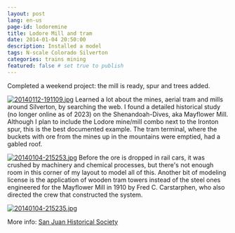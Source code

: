 ```yaml
---
layout: post
lang: en-us
page-id: lodoremine
title: Lodore Mill and tram
date: 2014-01-04 20:50:00
description: Installed a model
tags: N-scale Colorado Silverton
categories: trains mining
featured: false # set true to publish
---
```


Completed a weekend project: the mill is ready, spur and trees added.

<a href="http://www.ebroerse.nl/blog/wp-content/uploads/2014/01/20140112-191109.jpg"><img class="alignnone size-full" src="http://www.ebroerse.nl/blog/wp-content/uploads/2014/01/20140112-191109.jpg" alt="20140112-191109.jpg" /></a>
Learned a lot about the mines, aerial tram and mills around Silverton, by searching the web. I found a detailed historical study (no longer online as of 2023) on the Shenandoah-Dives, aka Mayflower Mill. Although I plan to include the Lodore mine/mill combo next to the Ironton spur, this is the best documented example. The tram terminal, where the buckets with ore from the mines up in the mountains were emptied, had a gabled roof.

<a href="http://www.ebroerse.nl/blog/wp-content/uploads/2014/01/20140104-215253.jpg"><img class="alignnone size-full" src="http://www.ebroerse.nl/blog/wp-content/uploads/2014/01/20140104-215253.jpg" alt="20140104-215253.jpg" /></a>
Before the ore is dropped in rail cars, it was crushed by machinery and chemical processes, but there's not enough room in this corner of my layout to model all of this.
Another bit of modeling license is the application of wooden tram towers instead of the steel ones engineered for the Mayflower Mill in 1910 by Fred C. Carstarphen, who also directed the crew that constructed the system.

<a href="http://www.ebroerse.nl/blog/wp-content/uploads/2014/01/20140104-215235.jpg"><img class="alignnone size-full" src="http://www.ebroerse.nl/blog/wp-content/uploads/2014/01/20140104-215235.jpg" alt="20140104-215235.jpg" /></a>

More info:
<a href="https://sanjuancountyhistoricalsociety.org/mayflower-mill.html#.UshwpH-9KSM">San Juan Historical Society</a>
